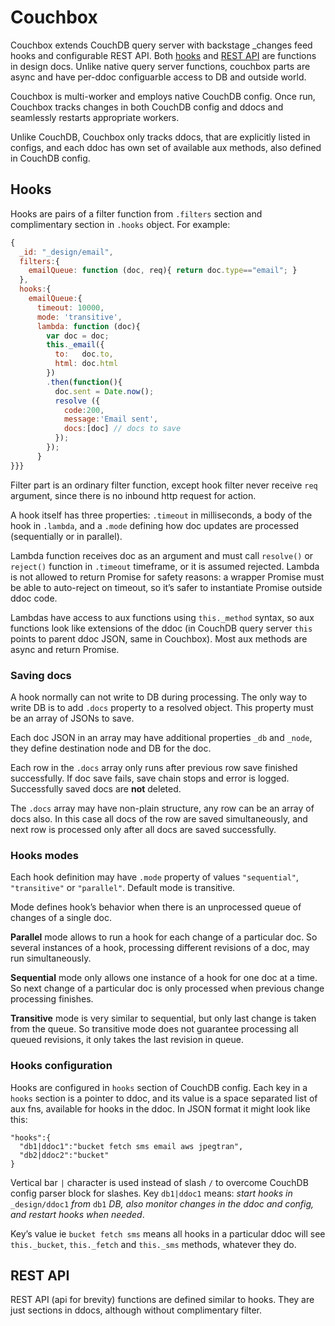 # Couchbox

Couchbox extends CouchDB query server with backstage \_changes feed hooks and
configurable REST API. Both [hooks](#hooks) and [REST API](#rest_api) are functions
in design docs. Unlike native query server functions, couchbox parts are async and
have per-ddoc configuarble access to DB and outside world.

Couchbox is multi-worker and employs native CouchDB config. Once run, Couchbox tracks
changes in both CouchDB config and ddocs and seamlessly restarts appropriate workers.

Unlike CouchDB, Couchbox only tracks ddocs, that are explicitly listed in configs,
and each ddoc has own set of available aux methods, also defined in CouchDB config.

## Hooks

Hooks are pairs of a filter function from `.filters` section and complimentary
section in `.hooks` object. For example:

``` javascript
{
  _id: "_design/email",
  filters:{
    emailQueue: function (doc, req){ return doc.type=="email"; }
  },
  hooks:{
    emailQueue:{
      timeout: 10000,
      mode: 'transitive',
      lambda: function (doc){
        var doc = doc;
        this._email({
          to:   doc.to,
          html: doc.html
        })
        .then(function(){
          doc.sent = Date.now();
          resolve ({
            code:200,
            message:'Email sent',
            docs:[doc] // docs to save
          });
        });
      }
}}}
```
Filter part is an ordinary filter function, except hook filter never receive `req`
argument, since there is no inbound http request for action.

A hook itself has three properties: `.timeout` in milliseconds, a body of the hook
in `.lambda`, and a `.mode` defining how doc updates are processed (sequentially
or in parallel).

Lambda function receives doc as an argument and must call `resolve()` or `reject()`
function in `.timeout` timeframe, or it is assumed rejected. Lambda is not allowed
to return Promise for safety reasons: a wrapper Promise must be able to auto-reject
on timeout, so it’s safer to instantiate Promise outside ddoc code.

Lambdas have access to aux functions using `this._method` syntax, so aux functions look
like extensions of the ddoc (in CouchDB query server `this` points to parent ddoc
JSON, same in Couchbox). Most aux methods are async and return Promise.

### Saving docs

A hook normally can not write to DB during processing. The only way to write DB is
to add `.docs` property to a resolved object. This property must be an array
of JSONs to save.

Each doc JSON in an array may have additional properties `_db` and `_node`,
they define destination node and DB for the doc.

Each row in the `.docs` array only runs after previous row save finished successfully.
If doc save fails, save chain stops and error is logged. Successfully saved docs
are __not__ deleted.

The `.docs` array may have non-plain structure, any row can be an array of docs also.
In this case all docs of the row are saved simultaneously, and next row is processed
only after all docs are saved successfully.

### Hooks modes

Each hook definition may have `.mode` property of values `"sequential"`, `"transitive"`
or `"parallel"`. Default mode is transitive.

Mode defines hook’s behavior when there is an unprocessed queue of changes of
a single doc.

__Parallel__ mode allows to run a hook for each change of a particular doc. So several
instances of a hook, processing different revisions of a doc, may run simultaneously.

__Sequential__ mode only allows one instance of a hook for one doc at a time.
So next change of a particular doc is only processed when previous change processing
finishes.

__Transitive__ mode is very similar to sequential, but only last change is taken
from the queue. So transitive mode does not guarantee processing all queued revisions,
it only takes the last revision in queue.

### Hooks configuration

Hooks are configured in `hooks` section of CouchDB config. Each key in a `hooks`
section is a pointer to ddoc, and its value is a space separated list of aux fns,
available for hooks in the ddoc. In JSON format it might look like this:

```
"hooks":{
  "db1|ddoc1":"bucket fetch sms email aws jpegtran",
  "db2|ddoc2":"bucket"
}
```
Vertical bar `|` character is used instead of slash `/` to overcome CouchDB config
parser block for slashes. Key `db1|ddoc1` means: _start hooks in_ `_design/ddoc1`
_from_ `db1` _DB, also monitor changes in the ddoc and config, and restart hooks
when needed_.

Key’s value ie `bucket fetch sms` means all hooks in a particular ddoc will see
`this._bucket`, `this._fetch` and `this._sms` methods, whatever they do.

## REST API

REST API (api for brevity) functions are defined similar to hooks. They are just
sections in ddocs, although without complimentary filter.
